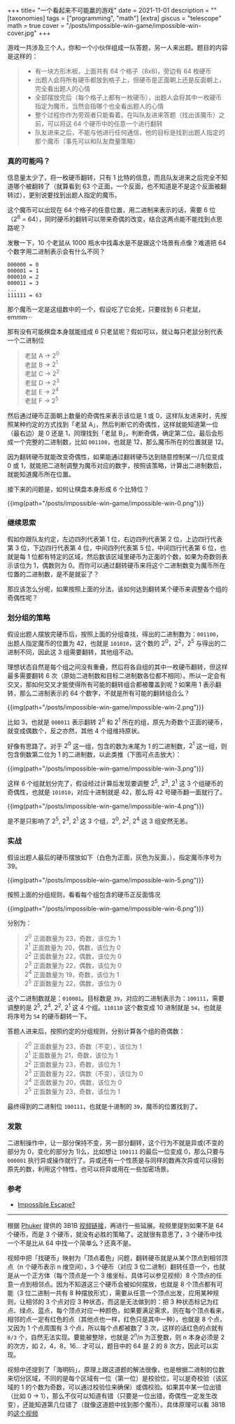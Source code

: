 +++
title= "一个看起来不可能赢的游戏"
date = 2021-11-01
description = ""
[taxonomies]
tags = ["programming", "math"]
[extra]
giscus = "telescope"
math = true
cover = "/posts/impossible-win-game/impossible-win-cover.jpg"
+++

游戏一共涉及三个人，你和一个小伙伴组成一队答题，另一人来出题。题目的内容是这样的：

> - 有一块方形木板，上面共有 64 个格子（8x8)，旁边有 64 枚硬币
> - 出题人会将所有硬币都放到格子上，但硬币是正面朝上还是反面朝上，完全看出题人的心情
> - 全部摆放完后（每个格子上都有一枚硬币），出题人会将其中一枚硬币指定为魔币，当然会指哪个也全看出题人的心情
> - 整个过程你作为旁观者只能看着。在叫队友进来答题（找出该魔币）之前，可以将这 64 个硬币中的任意一个进行翻转
> - 队友进来之后，不能与他进行任何通信，他的目标是找到出题人指定的那个魔币（事先可以和队友商量策略）

### 真的可能吗？

信息量太少了，将一枚硬币翻转，只有 1 比特的信息，而且队友进来之后完全不知道哪个被翻转了（就算看到 63 个正面，一个反面，也不知道是不是这个反面被翻转过），更别说要找到出题人指定的魔币。

这个魔币可以出现在 64 个格子的任意位置，用二进制来表示的话，需要 6 位（$2^6$ = 64），同时硬币的翻转可以带来奇偶的改变，结合这两点能不能找到点思路呢？

发散一下，10 个老鼠从 1000 瓶水中找毒水是不是跟这个场景有点像？难道把 64 个数字用二进制表示会有什么不同？

```
000000 = 0
000001 = 1
000010 = 2
000011 = 3
...
111111 = 63
```

那个魔币一定是这组数中的一个，假设吃了它会死，只要找到 6 只老鼠，emmm···

那有没有可能棋盘本身就能组成 6 只老鼠呢？假如可以，就让每只老鼠分别代表一个二进制位

> 老鼠 A -> $2^0$  
> 老鼠 B -> $2^1$  
> 老鼠 C -> $2^2$  
> 老鼠 D -> $2^3$  
> 老鼠 E -> $2^4$  
> 老鼠 F -> $2^5$

然后通过硬币正面朝上数量的奇偶性来表示该位是 1 或 0，这样队友进来时，先按照某种约定的方式找到「老鼠 A」，然后判断它的奇偶性，这样就能知道第一位（最右边）是 0 还是 1，同理找到「老鼠 B」，判断奇偶，确定第二位。最后会形成一个完整的二进制数，比如 `001100`，也就是 12，那么魔币所在的位置就是 12。

因为翻转硬币就能改变奇偶性，如果能通过翻转硬币达到随意控制某一/几位变成 0 或 1，就能把二进制调整为魔币对应的数字，按照该策略，计算出二进制数后，就能知道魔币所在位置。

接下来的问题是，如何让棋盘本身形成 6 个比特位？

{{img(path="/posts/impossible-win-game/impossible-win-0.png")}}

### 继续思索

假如你跟队友约定，左边四列代表第 1 位，右边四列代表第 2 位，上边四行代表第 3 位，下边四行代表第 4 位，中间四列代表第 5 位，中间四行代表第 6 位，也就是每 1 位都有特定的区域，然后数该区域里硬币为正面的个数，如果为奇数则表示该位为 1，偶数则为 0。而你可以通过翻转硬币来将这个二进制数变为魔币所在位置的二进制数，是不是就妥了？

那应该怎么分呢，如果按照上面的分法，该如何达到翻转某个硬币来调整各个组的奇偶性呢？

### 划分组的策略

假设出题人摆放完硬币后，按照上面的分组查找，得出的二进制数为：`001100`，出题人指定魔币的位置为 42，也就是 `101010`，这个数的 $2^0$，$2^2$，$2^5$ 与得出的二进制不同，因此这 3 组需要翻转，其他组不动。

理想状态自然是每个组之间没有重叠，然后将各自组的其中一枚硬币翻转，但这样最多需要翻转 6 次（原始二进制数和目标二进制数各位都不相同）。所以一定会有交叉，那如何交叉才能使得所有可能的翻转组合都被覆盖到呢？如果用 1 表示翻转，那么二进制表示的 64 个数字，不就是所有可能的翻转组合么？

{{img(path="/posts/impossible-win-game/impossible-win-2.png")}}

比如 3，也就是 `000011` 表示翻转 $2^0$ 和 $2^1$ 所在的组，原先为奇数个正面的硬币，就变成偶数个，反之亦然，其他 4 个组维持原状。

好像有思路了。对于 $2^0$ 这一组，包含的数为末尾为 1 的二进制数，$2^1$ 这一组，则包含倒数第二位为 1 的二进制数，以此类推（下图可点击放大）：

{{img(path="/posts/impossible-win-game/impossible-win-3.png")}}

这样 6 个组就划分完了，假设经过计算后发现要调整 $2^5$, $2^3$, $2^1$ 这 3 个组硬币的奇偶性，也就是 `101010`，对应十进制就是 42，那么将 42 号硬币翻一面就行了。

{{img(path="/posts/impossible-win-game/impossible-win-4.png")}}

是不是只影响了 $2^5$, $2^3$, $2^1$ 这 3 个组，$2^0$, $2^2$, $2^4$ 这 3 组安然无恙。

### 实战

假设出题人最后的硬币摆放如下（白色为正面，灰色为反面，），指定魔币序号为 39。

{{img(path="/posts/impossible-win-game/impossible-win-5.png")}}

按照上面的分组规则，看看每个组包含的硬币正反面情况

{{img(path="/posts/impossible-win-game/impossible-win-6.png")}}

分别为：

> $2^0$ 正面数量为 23，奇数，该位为 1  
> $2^1$ 正面数量为 20，偶数，该位为 0  
> $2^2$ 正面数量为 22，偶数，该位为 0  
> $2^3$ 正面数量为 22，偶数，该位为 0  
> $2^4$ 正面数量为 19，奇数，该位为 1  
> $2^5$ 正面数量为 22，偶数，该位为 0

这个二进制数就是：`010001`。目标数是 `39`，对应的二进制表示为：`100111`，需要调整的是 $2^5$, $2^4$, $2^2$, $2^1$ 这 4 个组。`110110` 这个数变成 10 进制就是 `54`，也就是将序号为 `54` 的硬币翻转一下。

答题人进来后，按照约定的分组规则，分别计算各个组的奇偶数：

> $2^0$ 正面数量为 23，奇数（不变），该位为 1  
> $2^1$ 正面数量为 21，奇数，该位为 1  
> $2^2$ 正面数量为 23，奇数，该位为 1  
> $2^3$ 正面数量为 22，偶数（不变），该位为 0  
> $2^4$ 正面数量为 20，偶数，该位为 0  
> $2^5$ 正面数量为 23，奇数，该位为 1

最终得到的二进制位 `100111`，也就是十进制的 `39`，魔币的位置找到了。

### 发散

二进制操作中，让一部分保持不变，另一部分翻转，这个行为不就是异或(不变的部分为 0，变化的部分为 1)么，比如想让 `100111` 的最后一位变成 0，那么只要与 `000001` 执行异或操作就行了。异或还有一个性质是与同样的数再次异或可以得到原先的数，利用这个特性，也可以将异或用在一些加密场景。

### 参考

- [Impossible Escape?](https://datagenetics.com/blog/december12014/index.html)

---

根据 [Phuker](https://github.com/Phuker) 提供的 3B1B [视频链接](https://www.bilibili.com/video/BV1UD4y1U7or)，再进行一些延展。视频里提到如果不是 64 个硬币，而是 3 个硬币，就没有必胜的策略了。这就很有意思了，3 个硬币中找一个不是比从 64 中找一个简单么？还真不是。

视频中把「找硬币」映射为「顶点着色」问题，翻转硬币就是从某个顶点到相邻顶点（n 个硬币表示 n 维空间），3 个硬币（对应 3 位二进制）翻转任意一个，也就是从一个正方体（每个顶点是一个 3 维坐标，具体可以参见视频）8 个顶点的任意一点到相邻点。因为不知道这三个硬币会被如何摆放，也就是 8 个顶点都有可能（3 位二进制一共有 8 种摆放形式），需要从任意一个顶点出发，应用某种规则，让相邻的 3 个点对应 3 种状态，而这是无法做到的：把 3 种状态标记为红点、绿点、蓝点，每个顶点对应一种颜色，如果要满足需求，则在每个顶点看来，相邻的点一定有红色的点（其他点也一样，红色只是其中一种），也就是 8 个点，又因为 1 个点周围有 3 个点，所以每个点都被数了 3 次，这样的话红色的点就有 `8/3` 个，自然无法实现。要能被整除，也就是 $2^n$/n 为正整数，则 n 本身必须是 2 的次方，如 2，4，8，16... 才可以，题目中的 64 是 2 的 8 次方，因此可以实现。

视频中还提到了「海明码」，原理上跟这道题的解法很像，也是根据二进制的位数来切分区域，不同的是每个区域有一位（第一位）是校验位，可以是奇校验（该区域的 1 的个数为奇数，可以通过校验位来确保）或偶校验。如果其中某一位出错（比如 0 -> 1），那么不仅可以知道有错（只要是一位出错，奇偶性一定发生改变），还能知道第几位错了（就像这道题中找到那个魔币）。具体原理可以看 3B1B 的[这个视频](https://www.youtube.com/watch?v=X8jsijhllIA)
